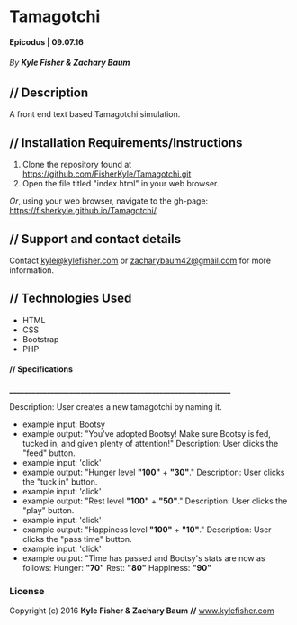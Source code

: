 # Tamagotchi

#### Epicodus | 09.07.16
###### _By **Kyle Fisher & Zachary Baum**_

## **//** Description

A front end text based Tamagotchi simulation.

## **//** Installation Requirements/Instructions

1. Clone the repository found at https://github.com/FisherKyle/Tamagotchi.git
2. Open the file titled "index.html" in your web browser.

_Or_, using your web browser, navigate to the gh-page: https://fisherkyle.github.io/Tamagotchi/

## **//** Support and contact details

Contact kyle@kylefisher.com or zacharybaum42@gmail.com for more information.

## **//** Technologies Used

* HTML
* CSS
* Bootstrap
* PHP

#### **//** **Specifications**
**___________________________________________________________**

Description: User creates a new tamagotchi by naming it.
  * example input: Bootsy
  * example output: "You've adopted Bootsy! Make sure Bootsy is fed, tucked in, and given plenty of attention!"
Description: User clicks the "feed" button.
  * example input: 'click'
  * example output: "Hunger level **"100"** + **"30"**."
Description: User clicks the "tuck in" button.
  * example input: 'click'
  * example output: "Rest level **"100"** + **"50"**."
Description: User clicks the "play" button.
  * example input: 'click'
  * example output: "Happiness level **"100"** + **"10"**."
Description: User clicks the "pass time" button.
  * example input: 'click'
  * example output: "Time has passed and Bootsy's stats are now as follows: Hunger: **"70"** Rest: **"80"** Happiness: **"90"**


### License

Copyright (c) 2016 **Kyle Fisher & Zachary Baum** **//** www.kylefisher.com 
